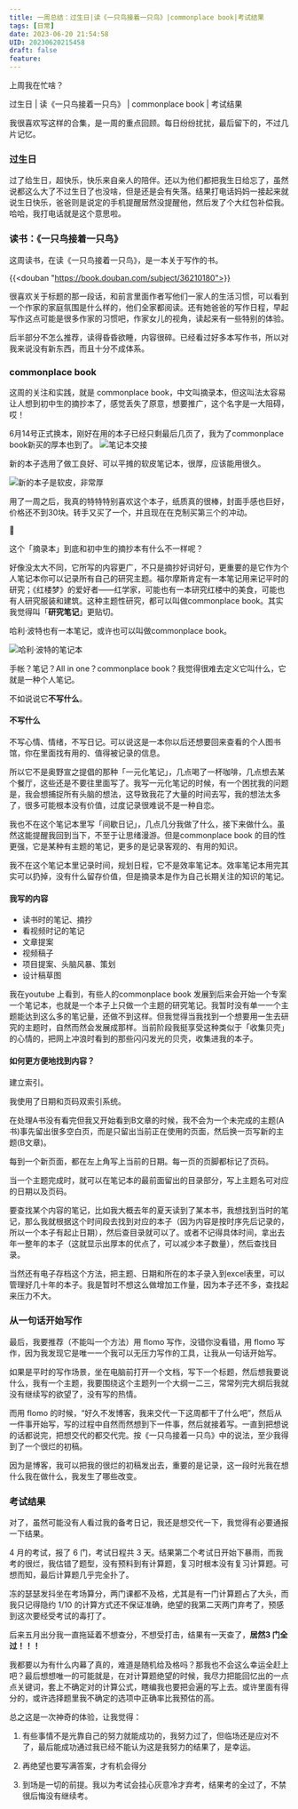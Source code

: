 ```yaml
---
title: 一周总结：过生日|读《一只鸟接着一只鸟》|commonplace book|考试结果
tags: [日常]
date: 2023-06-20 21:54:58
UID: 20230620215458
draft: false
feature: 
---
```


上周我在忙啥？

过生日 | 读《一只鸟接着一只鸟》 | commonplace book | 考试结果

我很喜欢写这样的合集，是一周的重点回顾。每日纷纷扰扰，最后留下的，不过几片记忆。

<!--more-->

### 过生日

过了给生日，超快乐，快乐来自亲人的陪伴。还以为他们都把我生日给忘了，虽然说都这么大了不过生日了也没啥，但是还是会有失落。结果打电话妈妈一接起来就说生日快乐，爸爸则是说定的手机提醒居然没提醒他，然后发了个大红包补偿我。哈哈，我打电话就是这个意思啦。

### 读书：《一只鸟接着一只鸟》

这周读书，在读《一只鸟接着一只鸟》，是一本关于写作的书。

{{<douban "https://book.douban.com/subject/36210180">}}

很喜欢关于标题的那一段话，和前言里面作者写他们一家人的生活习惯，可以看到一个作家的家庭氛围是什么样的，他们全家都阅读。还有她爸爸的写作日程，早起写作这点可能是很多作家的习惯吧，作家女儿的视角，读起来有一些特别的体验。

后半部分不怎么推荐，读得昏昏欲睡，内容很碎。已经看过好多本写作书，所以对我来说没有新东西，而且十分不成体系。

### commonplace book
这周的关注和实践，就是 commonplace book，中文叫摘录本，但这叫法太容易让人想到初中生的摘抄本了，感觉丢失了原意，想要推广，这个名字是一大阻碍，哎！

6月14号正式换本，刚好在用的本子已经只剩最后几页了，我为了commonplace book新买的厚本也到了。
![笔记本交接](https://s2.loli.net/2023/06/20/OSsaE3WJckMZzbG.jpg)

新的本子选用了做工良好、可以平摊的软皮笔记本，很厚，应该能用很久。

![新的本子是软皮，非常厚](https://s2.loli.net/2023/06/20/4lZtx9oQYHyni5U.jpg)

用了一周之后，我真的特特特别喜欢这个本子，纸质真的很棒，封面手感也巨好，价格还不到30块。转手又买了一个，并且现在在克制买第三个的冲动。

🌲

这个「摘录本」到底和初中生的摘抄本有什么不一样呢？

好像没太大不同，它所写的内容更广，不只是摘抄好词好句，更重要的是它作为个人笔记本你可以记录所有自己的研究主题。福尔摩斯肯定有一本笔记用来记平时的研究；《红楼梦》的爱好者——红学家，可能也有一本研究红楼中的美食，可能也有人研究服装和建筑。这种主题性研究，都可以叫做commonplace book。其实我觉得叫「**研究笔记**」更贴切。

哈利·波特也有一本笔记，或许也可以叫做commonplace book。

![哈利·波特的笔记本](https://s2.loli.net/2023/06/20/5RAxtEm3gsJpeO9.png)

手帐？笔记？All in one？commonplace book？我觉得很难去定义它叫什么，它就是一种个人笔记。

不如说说它**不写什么**。

#### 不写什么
不写心情、情绪，不写日记。可以说这是一本你以后还想要回来查看的个人图书馆，你在里面找有用的、值得被记录的信息。

所以它不是奥野宣之提倡的那种「一元化笔记」，几点喝了一杯咖啡，几点想去某个餐厅，这些还是不要往里面写了。我写一元化笔记的时候，有一个困扰我的问题是，我会想捕捉所有头脑的想法，这导致我花了大量的时间去写，我的想法太多了，很多可能根本没有价值，过度记录很难说不是一种自恋。

我也不在这个笔记本里写「间歇日记」，几点几分我做了什么，接下来做什么。虽然这能提醒我回到当下，不至于让思绪漫游。但是commonplace book 的目的性更强，它是某种有主题的笔记，更多的是记录客观的、有用的知识。

我不在这个笔记本里记录时间，规划日程，它不是效率笔记本。效率笔记本用完其实可以扔掉，没有什么留存价值，但是摘录本是作为自己长期关注的知识的笔记。

#### 我写的内容
- 读书时的笔记、摘抄
- 看视频时记的笔记
- 文章提案
- 视频稿子
- 项目提案、头脑风暴、策划
- 设计稿草图

我在youtube 上看到，有些人的commonplace book 发展到后来会开始一个专案一个笔记本，也就是一个本子上只做一个主题的研究笔记。我暂时没有单一一个主题能达到这么多的笔记量，还做不到这样。但我觉得当我找到一个想要用一生去研究的主题时，自然而然会发展成那样。当前阶段我挺享受这种类似于「收集贝壳」的心情的，把网上冲浪时看到的那些闪闪发光的贝壳，收集进我的本子。

#### 如何更方便地找到内容？
建立索引。

我使用了日期和页码双索引系统。

在处理A书没有看完但我又开始看到B文章的时候，我不会为一个未完成的主题(A书)事先留出很多空白页，而是只留出当前正在使用的页面，然后换一页写新的主题(B文章)。

每到一个新页面，都在左上角写上当前的日期。每一页的页脚都标记了页码。

当一个主题完成时，就可以在笔记本的最前面留出的目录部分，写上主题名可对应的日期以及页码。

要查找某个内容的笔记，比如我大概去年的夏天读到了某本书，我想找到当时的笔记，那么我就根据这个时间段去找到对应的本子（因为内容是按时序先后记录的，所以一个本子有起止日期），然后查目录就可以了。或者不记得具体时间，拿出去年一整年的本子（这就显示出厚本的优点了，可以减少本子数量），然后查找目录。

当然还有电子存档这个方法，把主题、日期和所在的本子录入到excel表里，可以管理好几十年的本子。我是暂时不想这么做增加工作量，因为本子还不多，查找起来压力不大。

### 从一句话开始写作

最后，我要推荐（不能叫一个方法）用 flomo 写作，没错你没看错，用 flomo 写作，因为我发现它是唯一一个我可以无压力写作的工具，让我从一句话开始写。

如果是平时的写作场景，坐在电脑前打开一个文档，写下一个标题，然后想我要说什么，我有一个主题，我要围绕这个主题列一个大纲一二三，常常列完大纲后我就没有继续写的欲望了，没有写的热情。

而用 flomo 的时候，“好久不发博客，我来交代一下这周都干了什么吧”，然后从一件事开始写，写的过程中自然而然想到下一件事，然后就接着写。一直到把想说的话都说完，把想交代的都交代完。按《一只鸟接着一只鸟》中的说法，至少我得到了一个很烂的初稿。

因为是博客，我可以把我的很烂的初稿发出去，重要的是记录，这一段时光我在想什么我在做什么，我发生了哪些改变。

### 考试结果

对了，虽然可能没有人看过我的备考日记，我还是想交代一下，我觉得有必要通报一下结果。

4 月的考试，报了 6 门，考试日程共 3 天。结果第二个考试日开始下暴雨，而我考的很烂，我估错了题型，没有预料到有计算题，复习时根本没有复习计算题。可想而知，最后计算题几乎完全扑了。

冻的瑟瑟发抖坐在考场算分，两门课都不及格，尤其是有一门计算题占了大头，而我只记得隐约 1/10 的计算方式还不保证准确，绝望的我第二天两门弃考了，预感到这次要经受考试的毒打了。

后来五月出分我一直拖延着不想查分，不想受打击，结果有一天查了，**居然3 门全过！！！**

我都要以为有什么内幕了真的，难道是随机给及格吗？那我也不会这么幸运全赶上吧？最后想想唯一的可能就是，在对计算题绝望的时候，我尽力把能回忆出的一点点关键词，套上不确定对的计算公式，瞎编我也要把会遍的写上去。或许里面有得分的，或许选择题里我不确定的选项中正确率比我预估的高。

总之这是一次神奇的体验，让我觉得：

1. 有些事情不是光靠自己的努力就能成功的，我努力过了，但临场还是应对不了，最后能成功通过我已经不能认为这是我努力的结果了，是幸运。
    
2. 再绝望也要写满答案，才有机会得分
    
3. 到场是一切的前提。我以为考试会挂心灰意冷才弃考，结果考的全过了，不禁很后悔没有继续考。